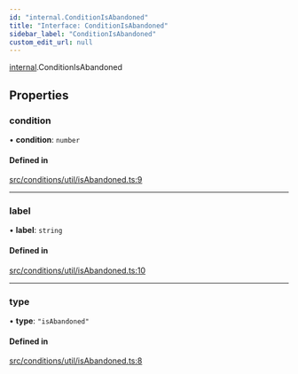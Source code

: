 ```yaml
---
id: "internal.ConditionIsAbandoned"
title: "Interface: ConditionIsAbandoned"
sidebar_label: "ConditionIsAbandoned"
custom_edit_url: null
---
```


[internal](../modules/internal.md).ConditionIsAbandoned

## Properties

### condition

• **condition**: `number`

#### Defined in

[src/conditions/util/isAbandoned.ts:9](https://github.com/Resnovas/smartcloud/blob/b9e22a9/src/conditions/util/isAbandoned.ts#L9)

___

### label

• **label**: `string`

#### Defined in

[src/conditions/util/isAbandoned.ts:10](https://github.com/Resnovas/smartcloud/blob/b9e22a9/src/conditions/util/isAbandoned.ts#L10)

___

### type

• **type**: ``"isAbandoned"``

#### Defined in

[src/conditions/util/isAbandoned.ts:8](https://github.com/Resnovas/smartcloud/blob/b9e22a9/src/conditions/util/isAbandoned.ts#L8)
